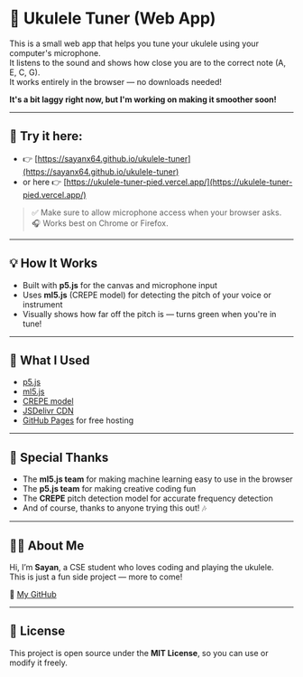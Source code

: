 # 🎸 Ukulele Tuner (Web App)

This is a small web app that helps you tune your ukulele using your computer's microphone.  
It listens to the sound and shows how close you are to the correct note (A, E, C, G).  
It works entirely in the browser — no downloads needed! 

**It's a bit laggy right now, but I'm working on making it smoother soon!**

---

## 🔗 Try it here:

- 👉 [https://sayanx64.github.io/ukulele-tuner](https://sayanx64.github.io/ukulele-tuner)
- or here 👉 [https://ukulele-tuner-pied.vercel.app/](https://ukulele-tuner-pied.vercel.app/)

> ✅ Make sure to allow microphone access when your browser asks.  
> 🎧 Works best on Chrome or Firefox.

---

## 💡 How It Works

- Built with **p5.js** for the canvas and microphone input  
- Uses **ml5.js** (CREPE model) for detecting the pitch of your voice or instrument  
- Visually shows how far off the pitch is — turns green when you're in tune!

---

## 🧰 What I Used

- [p5.js](https://p5js.org/)
- [ml5.js](https://ml5js.org/)
- [CREPE model](https://github.com/marl/crepe)
- [JSDelivr CDN](https://www.jsdelivr.com/)
- [GitHub Pages](https://pages.github.com/) for free hosting

---

## 🙏 Special Thanks

- The **ml5.js team** for making machine learning easy to use in the browser
- The **p5.js team** for making creative coding fun
- The **CREPE** pitch detection model for accurate frequency detection
- And of course, thanks to anyone trying this out! 🎶

---

## 🧑‍💻 About Me

Hi, I’m **Sayan**, a CSE student who loves coding and playing the ukulele.  
This is just a fun side project — more to come!

🔗 [My GitHub](https://github.com/sayanx64)

---

## 📜 License

This project is open source under the **MIT License**, so you can use or modify it freely.
